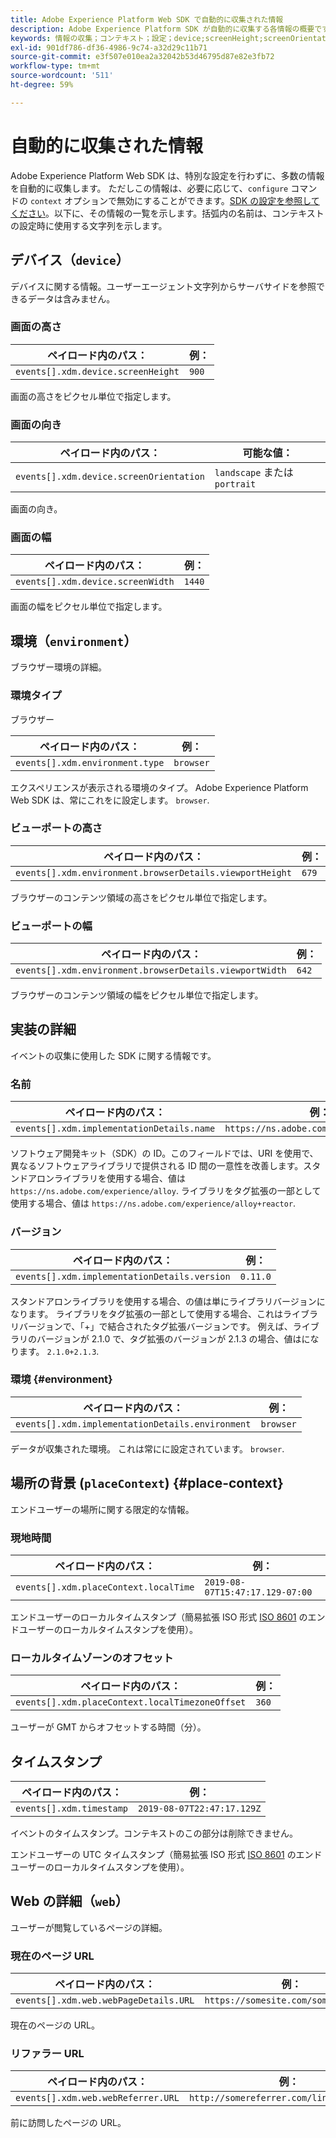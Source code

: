 ```yaml
---
title: Adobe Experience Platform Web SDK で自動的に収集された情報
description: Adobe Experience Platform SDK が自動的に収集する各情報の概要です。
keywords: 情報の収集；コンテキスト；設定；device;screenHeight;screenOrientation;screenOrientation;screenWidth;screenWidth;environment;viewportHeight;viewportWidth;viewportWidth;viewportDetails;browserDetails；実装の詳細；name;placeContext;localTime;localTime;localTimezoneOffset；ローカルタイムゾーンオフセット；timestamp;web;url;webPageDetails;web Page Details;webReferrer;web Referrer;landscape;portrait;
exl-id: 901df786-df36-4986-9c74-a32d29c11b71
source-git-commit: e3f507e010ea2a32042b53d46795d87e82e3fb72
workflow-type: tm+mt
source-wordcount: '511'
ht-degree: 59%

---
```


# 自動的に収集された情報

Adobe Experience Platform Web SDK は、特別な設定を行わずに、多数の情報を自動的に収集します。 ただしこの情報は、必要に応じて、`configure` コマンドの `context` オプションで無効にすることができます。[SDK の設定を参照してください](../fundamentals/configuring-the-sdk.md)。以下に、その情報の一覧を示します。括弧内の名前は、コンテキストの設定時に使用する文字列を示します。

## デバイス（`device`）

デバイスに関する情報。ユーザーエージェント文字列からサーバサイドを参照できるデータは含みません。

### 画面の高さ

| **ペイロード内のパス：** | **例：** |
| ---------------------------------- | ------------ |
| `events[].xdm.device.screenHeight` | `900` |

画面の高さをピクセル単位で指定します。

### 画面の向き

| **ペイロード内のパス：** | **可能な値：** |
| --------------------------------------- | ------------------------- |
| `events[].xdm.device.screenOrientation` | `landscape` または `portrait` |

画面の向き。

### 画面の幅

| **ペイロード内のパス：** | **例：** |
| --------------------------------- | ------------ |
| `events[].xdm.device.screenWidth` | `1440` |

画面の幅をピクセル単位で指定します。

## 環境（`environment`）

ブラウザー環境の詳細。

### 環境タイプ

ブラウザー

| **ペイロード内のパス：** | **例：** |
| ------------------------------- | ------------ |
| `events[].xdm.environment.type` | `browser` |

エクスペリエンスが表示される環境のタイプ。 Adobe Experience Platform Web SDK は、常にこれをに設定します。 `browser`.

### ビューポートの高さ

| **ペイロード内のパス：** | **例：** |
| -------------------------------------------------------- | ------------ |
| `events[].xdm.environment.browserDetails.viewportHeight` | `679` |

ブラウザーのコンテンツ領域の高さをピクセル単位で指定します。

### ビューポートの幅

| **ペイロード内のパス：** | **例：** |
| ------------------------------------------------------- | ------------ |
| `events[].xdm.environment.browserDetails.viewportWidth` | `642` |

ブラウザーのコンテンツ領域の幅をピクセル単位で指定します。

## 実装の詳細

イベントの収集に使用した SDK に関する情報です。

### 名前

| **ペイロード内のパス：** | **例：** |
| ----------------------------------------- | --------------------------------------- |
| `events[].xdm.implementationDetails.name` | `https://ns.adobe.com/experience/alloy` |

ソフトウェア開発キット（SDK）の ID。このフィールドでは、URI を使用で、異なるソフトウェアライブラリで提供される ID 間の一意性を改善します。スタンドアロンライブラリを使用する場合、値は `https://ns.adobe.com/experience/alloy`. ライブラリをタグ拡張の一部として使用する場合、値は `https://ns.adobe.com/experience/alloy+reactor`.

### バージョン

| **ペイロード内のパス：** | **例：** |
| -------------------------------------------- | ------------ |
| `events[].xdm.implementationDetails.version` | `0.11.0` |

スタンドアロンライブラリを使用する場合、の値は単にライブラリバージョンになります。 ライブラリをタグ拡張の一部として使用する場合、これはライブラリバージョンで、「+」で結合されたタグ拡張バージョンです。 例えば、ライブラリのバージョンが 2.1.0 で、タグ拡張のバージョンが 2.1.3 の場合、値はになります。 `2.1.0+2.1.3`.

### 環境 {#environment}

| **ペイロード内のパス：** | **例：** |
| ------------------------------------------------ | ------------ |
| `events[].xdm.implementationDetails.environment` | `browser` |

データが収集された環境。 これは常にに設定されています。 `browser`.

## 場所の背景 (`placeContext`) {#place-context}

エンドユーザーの場所に関する限定的な情報。

### 現地時間

| **ペイロード内のパス：** | **例：** |
| ------------------------------------- | ------------------------------- |
| `events[].xdm.placeContext.localTime` | `2019-08-07T15:47:17.129-07:00` |

エンドユーザーのローカルタイムスタンプ（簡易拡張 ISO 形式 [ISO 8601](https://tools.ietf.org/html/rfc3339#section-5.6) のエンドユーザーのローカルタイムスタンプを使用）。

### ローカルタイムゾーンのオフセット

| **ペイロード内のパス：** | **例：** |
| ----------------------------------------------- | ------------ |
| `events[].xdm.placeContext.localTimezoneOffset` | `360` |

ユーザーが GMT からオフセットする時間（分）。

## タイムスタンプ

| **ペイロード内のパス：** | **例：** |
| ------------------------ | -------------------------- |
| `events[].xdm.timestamp` | `2019-08-07T22:47:17.129Z` |

イベントのタイムスタンプ。コンテキストのこの部分は削除できません。

エンドユーザーの UTC タイムスタンプ（簡易拡張 ISO 形式 [ISO 8601](https://tools.ietf.org/html/rfc3339#section-5.6) のエンドユーザーのローカルタイムスタンプを使用）。

## Web の詳細（`web`）

ユーザーが閲覧しているページの詳細。

### 現在のページ URL

| **ペイロード内のパス：** | **例：** |
| ------------------------------------- | ------------------------------------ |
| `events[].xdm.web.webPageDetails.URL` | `https://somesite.com/somepage.html` |

現在のページの URL。

### リファラー URL

| **ペイロード内のパス：** | **例：** |
| ---------------------------------- | ----------------------------------------- |
| `events[].xdm.web.webReferrer.URL` | `http://somereferrer.com/linkedpage.html` |

前に訪問したページの URL。
